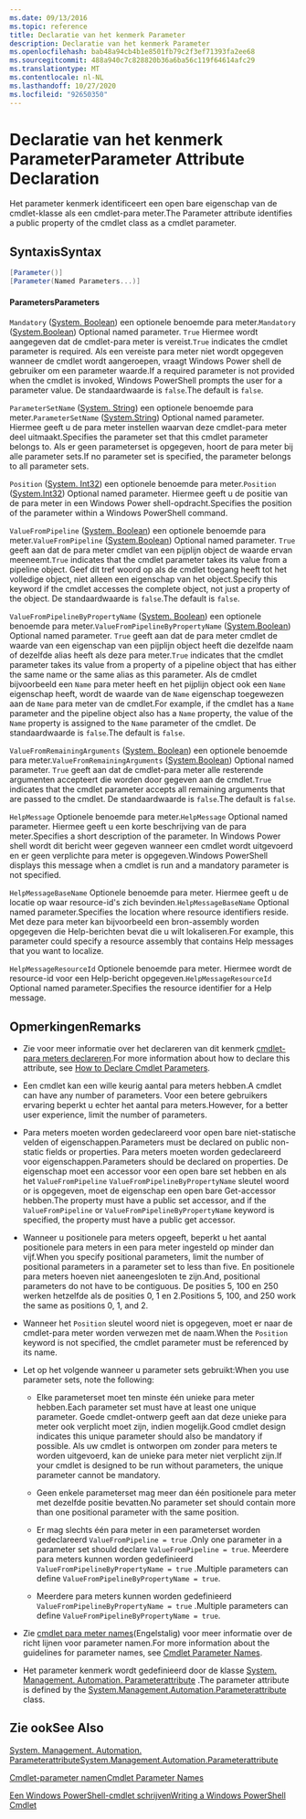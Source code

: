 ```yaml
---
ms.date: 09/13/2016
ms.topic: reference
title: Declaratie van het kenmerk Parameter
description: Declaratie van het kenmerk Parameter
ms.openlocfilehash: bab48a94cb4b1e8501fb79c2f3ef71393fa2ee68
ms.sourcegitcommit: 488a940c7c828820b36a6ba56c119f64614afc29
ms.translationtype: MT
ms.contentlocale: nl-NL
ms.lasthandoff: 10/27/2020
ms.locfileid: "92650350"
---
```

# <a name="parameter-attribute-declaration"></a><span data-ttu-id="cf683-103">Declaratie van het kenmerk Parameter</span><span class="sxs-lookup"><span data-stu-id="cf683-103">Parameter Attribute Declaration</span></span>

<span data-ttu-id="cf683-104">Het parameter kenmerk identificeert een open bare eigenschap van de cmdlet-klasse als een cmdlet-para meter.</span><span class="sxs-lookup"><span data-stu-id="cf683-104">The Parameter attribute identifies a public property of the cmdlet class as a cmdlet parameter.</span></span>

## <a name="syntax"></a><span data-ttu-id="cf683-105">Syntaxis</span><span class="sxs-lookup"><span data-stu-id="cf683-105">Syntax</span></span>

```csharp
[Parameter()]
[Parameter(Named Parameters...)]
```

#### <a name="parameters"></a><span data-ttu-id="cf683-106">Parameters</span><span class="sxs-lookup"><span data-stu-id="cf683-106">Parameters</span></span>

<span data-ttu-id="cf683-107">`Mandatory` ([System. Boolean](/dotnet/api/System.Boolean)) een optionele benoemde para meter.</span><span class="sxs-lookup"><span data-stu-id="cf683-107">`Mandatory` ([System.Boolean](/dotnet/api/System.Boolean)) Optional named parameter.</span></span> <span data-ttu-id="cf683-108">`True` Hiermee wordt aangegeven dat de cmdlet-para meter is vereist.</span><span class="sxs-lookup"><span data-stu-id="cf683-108">`True` indicates the cmdlet parameter is required.</span></span> <span data-ttu-id="cf683-109">Als een vereiste para meter niet wordt opgegeven wanneer de cmdlet wordt aangeroepen, vraagt Windows Power shell de gebruiker om een parameter waarde.</span><span class="sxs-lookup"><span data-stu-id="cf683-109">If a required parameter is not provided when the cmdlet is invoked, Windows PowerShell prompts the user for a parameter value.</span></span> <span data-ttu-id="cf683-110">De standaardwaarde is `false`.</span><span class="sxs-lookup"><span data-stu-id="cf683-110">The default is `false`.</span></span>

<span data-ttu-id="cf683-111">`ParameterSetName` ([System. String](/dotnet/api/System.String)) een optionele benoemde para meter.</span><span class="sxs-lookup"><span data-stu-id="cf683-111">`ParameterSetName` ([System.String](/dotnet/api/System.String)) Optional named parameter.</span></span> <span data-ttu-id="cf683-112">Hiermee geeft u de para meter instellen waarvan deze cmdlet-para meter deel uitmaakt.</span><span class="sxs-lookup"><span data-stu-id="cf683-112">Specifies the parameter set that this cmdlet parameter belongs to.</span></span> <span data-ttu-id="cf683-113">Als er geen parameterset is opgegeven, hoort de para meter bij alle parameter sets.</span><span class="sxs-lookup"><span data-stu-id="cf683-113">If no parameter set is specified, the parameter belongs to all parameter sets.</span></span>

<span data-ttu-id="cf683-114">`Position` ([System. Int32](/dotnet/api/System.Int32)) een optionele benoemde para meter.</span><span class="sxs-lookup"><span data-stu-id="cf683-114">`Position` ([System.Int32](/dotnet/api/System.Int32)) Optional named parameter.</span></span> <span data-ttu-id="cf683-115">Hiermee geeft u de positie van de para meter in een Windows Power shell-opdracht.</span><span class="sxs-lookup"><span data-stu-id="cf683-115">Specifies the position of the parameter within a Windows PowerShell command.</span></span>

<span data-ttu-id="cf683-116">`ValueFromPipeline` ([System. Boolean](/dotnet/api/System.Boolean)) een optionele benoemde para meter.</span><span class="sxs-lookup"><span data-stu-id="cf683-116">`ValueFromPipeline` ([System.Boolean](/dotnet/api/System.Boolean)) Optional named parameter.</span></span> <span data-ttu-id="cf683-117">`True` geeft aan dat de para meter cmdlet van een pijplijn object de waarde ervan meeneemt.</span><span class="sxs-lookup"><span data-stu-id="cf683-117">`True` indicates that the cmdlet parameter takes its value from a pipeline object.</span></span> <span data-ttu-id="cf683-118">Geef dit tref woord op als de cmdlet toegang heeft tot het volledige object, niet alleen een eigenschap van het object.</span><span class="sxs-lookup"><span data-stu-id="cf683-118">Specify this keyword if the cmdlet accesses the complete object, not just a property of the object.</span></span> <span data-ttu-id="cf683-119">De standaardwaarde is `false`.</span><span class="sxs-lookup"><span data-stu-id="cf683-119">The default is `false`.</span></span>

<span data-ttu-id="cf683-120">`ValueFromPipelineByPropertyName` ([System. Boolean](/dotnet/api/System.Boolean)) een optionele benoemde para meter.</span><span class="sxs-lookup"><span data-stu-id="cf683-120">`ValueFromPipelineByPropertyName` ([System.Boolean](/dotnet/api/System.Boolean)) Optional named parameter.</span></span> <span data-ttu-id="cf683-121">`True` geeft aan dat de para meter cmdlet de waarde van een eigenschap van een pijplijn object heeft die dezelfde naam of dezelfde alias heeft als deze para meter.</span><span class="sxs-lookup"><span data-stu-id="cf683-121">`True` indicates that the cmdlet parameter takes its value from a property of a pipeline object that has either the same name or the same alias as this parameter.</span></span> <span data-ttu-id="cf683-122">Als de cmdlet bijvoorbeeld een `Name` para meter heeft en het pijplijn object ook een `Name` eigenschap heeft, wordt de waarde van de `Name` eigenschap toegewezen aan de `Name` para meter van de cmdlet.</span><span class="sxs-lookup"><span data-stu-id="cf683-122">For example, if the cmdlet has a `Name` parameter and the pipeline object also has a `Name` property, the value of the `Name` property is assigned to the `Name` parameter of the cmdlet.</span></span> <span data-ttu-id="cf683-123">De standaardwaarde is `false`.</span><span class="sxs-lookup"><span data-stu-id="cf683-123">The default is `false`.</span></span>

<span data-ttu-id="cf683-124">`ValueFromRemainingArguments` ([System. Boolean](/dotnet/api/System.Boolean)) een optionele benoemde para meter.</span><span class="sxs-lookup"><span data-stu-id="cf683-124">`ValueFromRemainingArguments` ([System.Boolean](/dotnet/api/System.Boolean)) Optional named parameter.</span></span> <span data-ttu-id="cf683-125">`True` geeft aan dat de cmdlet-para meter alle resterende argumenten accepteert die worden door gegeven aan de cmdlet.</span><span class="sxs-lookup"><span data-stu-id="cf683-125">`True` indicates that the cmdlet parameter accepts all remaining arguments that are passed to the cmdlet.</span></span> <span data-ttu-id="cf683-126">De standaardwaarde is `false`.</span><span class="sxs-lookup"><span data-stu-id="cf683-126">The default is `false`.</span></span>

<span data-ttu-id="cf683-127">`HelpMessage` Optionele benoemde para meter.</span><span class="sxs-lookup"><span data-stu-id="cf683-127">`HelpMessage` Optional named parameter.</span></span> <span data-ttu-id="cf683-128">Hiermee geeft u een korte beschrijving van de para meter.</span><span class="sxs-lookup"><span data-stu-id="cf683-128">Specifies a short description of the parameter.</span></span> <span data-ttu-id="cf683-129">In Windows Power shell wordt dit bericht weer gegeven wanneer een cmdlet wordt uitgevoerd en er geen verplichte para meter is opgegeven.</span><span class="sxs-lookup"><span data-stu-id="cf683-129">Windows PowerShell displays this message when a cmdlet is run and a mandatory parameter is not specified.</span></span>

<span data-ttu-id="cf683-130">`HelpMessageBaseName` Optionele benoemde para meter. Hiermee geeft u de locatie op waar resource-id's zich bevinden.</span><span class="sxs-lookup"><span data-stu-id="cf683-130">`HelpMessageBaseName` Optional named parameter.Specifies the location where resource identifiers reside.</span></span> <span data-ttu-id="cf683-131">Met deze para meter kan bijvoorbeeld een bron-assembly worden opgegeven die Help-berichten bevat die u wilt lokaliseren.</span><span class="sxs-lookup"><span data-stu-id="cf683-131">For example, this parameter could specify a resource assembly that contains Help messages that you want to localize.</span></span>

<span data-ttu-id="cf683-132">`HelpMessageResourceId` Optionele benoemde para meter. Hiermee wordt de resource-id voor een Help-bericht opgegeven.</span><span class="sxs-lookup"><span data-stu-id="cf683-132">`HelpMessageResourceId` Optional named parameter.Specifies the resource identifier for a Help message.</span></span>

## <a name="remarks"></a><span data-ttu-id="cf683-133">Opmerkingen</span><span class="sxs-lookup"><span data-stu-id="cf683-133">Remarks</span></span>

- <span data-ttu-id="cf683-134">Zie voor meer informatie over het declareren van dit kenmerk [cmdlet-para meters declareren](./how-to-declare-cmdlet-parameters.md).</span><span class="sxs-lookup"><span data-stu-id="cf683-134">For more information about how to declare this attribute, see [How to Declare Cmdlet Parameters](./how-to-declare-cmdlet-parameters.md).</span></span>

- <span data-ttu-id="cf683-135">Een cmdlet kan een wille keurig aantal para meters hebben.</span><span class="sxs-lookup"><span data-stu-id="cf683-135">A cmdlet can have any number of parameters.</span></span> <span data-ttu-id="cf683-136">Voor een betere gebruikers ervaring beperkt u echter het aantal para meters.</span><span class="sxs-lookup"><span data-stu-id="cf683-136">However, for a better user experience, limit the number of parameters.</span></span>

- <span data-ttu-id="cf683-137">Para meters moeten worden gedeclareerd voor open bare niet-statische velden of eigenschappen.</span><span class="sxs-lookup"><span data-stu-id="cf683-137">Parameters must be declared on public non-static fields or properties.</span></span> <span data-ttu-id="cf683-138">Para meters moeten worden gedeclareerd voor eigenschappen.</span><span class="sxs-lookup"><span data-stu-id="cf683-138">Parameters should be declared on properties.</span></span> <span data-ttu-id="cf683-139">De eigenschap moet een accessor voor een open bare set hebben en als het `ValueFromPipeline` `ValueFromPipelineByPropertyName` sleutel woord or is opgegeven, moet de eigenschap een open bare Get-accessor hebben.</span><span class="sxs-lookup"><span data-stu-id="cf683-139">The property must have a public set accessor, and if the `ValueFromPipeline` or `ValueFromPipelineByPropertyName` keyword is specified, the property must have a public get accessor.</span></span>

- <span data-ttu-id="cf683-140">Wanneer u positionele para meters opgeeft, beperkt u het aantal positionele para meters in een para meter ingesteld op minder dan vijf.</span><span class="sxs-lookup"><span data-stu-id="cf683-140">When you specify positional parameters,  limit the number of positional parameters in a parameter set to less than five.</span></span> <span data-ttu-id="cf683-141">En positionele para meters hoeven niet aaneengesloten te zijn.</span><span class="sxs-lookup"><span data-stu-id="cf683-141">And, positional parameters do not have to be contiguous.</span></span> <span data-ttu-id="cf683-142">De posities 5, 100 en 250 werken hetzelfde als de posities 0, 1 en 2.</span><span class="sxs-lookup"><span data-stu-id="cf683-142">Positions 5, 100, and 250 work the same as positions 0, 1, and 2.</span></span>

- <span data-ttu-id="cf683-143">Wanneer het `Position` sleutel woord niet is opgegeven, moet er naar de cmdlet-para meter worden verwezen met de naam.</span><span class="sxs-lookup"><span data-stu-id="cf683-143">When the `Position` keyword is not specified, the cmdlet parameter must be referenced by its name.</span></span>

- <span data-ttu-id="cf683-144">Let op het volgende wanneer u parameter sets gebruikt:</span><span class="sxs-lookup"><span data-stu-id="cf683-144">When you use parameter sets, note the following:</span></span>

  - <span data-ttu-id="cf683-145">Elke parameterset moet ten minste één unieke para meter hebben.</span><span class="sxs-lookup"><span data-stu-id="cf683-145">Each parameter set must have at least one unique parameter.</span></span> <span data-ttu-id="cf683-146">Goede cmdlet-ontwerp geeft aan dat deze unieke para meter ook verplicht moet zijn, indien mogelijk.</span><span class="sxs-lookup"><span data-stu-id="cf683-146">Good cmdlet design indicates this unique parameter should also be mandatory if possible.</span></span> <span data-ttu-id="cf683-147">Als uw cmdlet is ontworpen om zonder para meters te worden uitgevoerd, kan de unieke para meter niet verplicht zijn.</span><span class="sxs-lookup"><span data-stu-id="cf683-147">If your cmdlet is designed to be run without parameters, the unique parameter cannot be mandatory.</span></span>

  - <span data-ttu-id="cf683-148">Geen enkele parameterset mag meer dan één positionele para meter met dezelfde positie bevatten.</span><span class="sxs-lookup"><span data-stu-id="cf683-148">No parameter set should contain more than one positional parameter with the same position.</span></span>

  - <span data-ttu-id="cf683-149">Er mag slechts één para meter in een parameterset worden gedeclareerd `ValueFromPipeline = true` .</span><span class="sxs-lookup"><span data-stu-id="cf683-149">Only one parameter in a parameter set should declare `ValueFromPipeline = true`.</span></span> <span data-ttu-id="cf683-150">Meerdere para meters kunnen worden gedefinieerd `ValueFromPipelineByPropertyName = true` .</span><span class="sxs-lookup"><span data-stu-id="cf683-150">Multiple parameters can define `ValueFromPipelineByPropertyName = true`.</span></span>

  - <span data-ttu-id="cf683-151">Meerdere para meters kunnen worden gedefinieerd `ValueFromPipelineByPropertyName = true` .</span><span class="sxs-lookup"><span data-stu-id="cf683-151">Multiple parameters can define `ValueFromPipelineByPropertyName = true`.</span></span>

- <span data-ttu-id="cf683-152">Zie [cmdlet para meter names](standard-cmdlet-parameter-names-and-types.md)(Engelstalig) voor meer informatie over de richt lijnen voor parameter namen.</span><span class="sxs-lookup"><span data-stu-id="cf683-152">For more information about the guidelines for parameter names, see [Cmdlet Parameter Names](standard-cmdlet-parameter-names-and-types.md).</span></span>

- <span data-ttu-id="cf683-153">Het parameter kenmerk wordt gedefinieerd door de klasse [System. Management. Automation. Parameterattribute](/dotnet/api/System.Management.Automation.ParameterAttribute) .</span><span class="sxs-lookup"><span data-stu-id="cf683-153">The parameter attribute is defined by the [System.Management.Automation.Parameterattribute](/dotnet/api/System.Management.Automation.ParameterAttribute) class.</span></span>

## <a name="see-also"></a><span data-ttu-id="cf683-154">Zie ook</span><span class="sxs-lookup"><span data-stu-id="cf683-154">See Also</span></span>

[<span data-ttu-id="cf683-155">System. Management. Automation. Parameterattribute</span><span class="sxs-lookup"><span data-stu-id="cf683-155">System.Management.Automation.Parameterattribute</span></span>](/dotnet/api/System.Management.Automation.ParameterAttribute)

[<span data-ttu-id="cf683-156">Cmdlet-parameter namen</span><span class="sxs-lookup"><span data-stu-id="cf683-156">Cmdlet Parameter Names</span></span>](standard-cmdlet-parameter-names-and-types.md)

[<span data-ttu-id="cf683-157">Een Windows PowerShell-cmdlet schrijven</span><span class="sxs-lookup"><span data-stu-id="cf683-157">Writing a Windows PowerShell Cmdlet</span></span>](./writing-a-windows-powershell-cmdlet.md)
